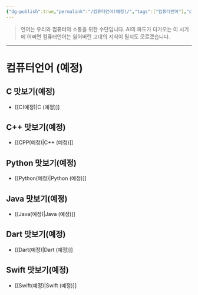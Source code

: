 ```yaml
---
{"dg-publish":true,"permalink":"/컴퓨터언어(예정)/","tags":["컴퓨터언어"],"created":"2024-02-08T15:40:33.742+09:00","updated":"2024-02-16T14:30:08.358+09:00"}
---
```



> 언어는 우리와 컴퓨터의 소통을 위한 수단입니다.
> AI의 파도가 다가오는 이 시기에 어쩌면 컴퓨터언어는 잃어버린 고대의 지식이 될지도 모르겠습니다.
---
# 컴퓨터언어 (예정)

## C 맛보기(예정)
 + [[C(예정)\|C (예정)]]

## C++ 맛보기(예정)
+ [[CPP(예정)\|C++ (예정)]]

## Python 맛보기(예정)
+ [[Python(예정)\|Python (예정)]]

## Java 맛보기(예정)
+ [[Java(예정)\|Java (예정)]]

## Dart 맛보기(예정)
+ [[Dart(예정)\|Dart (예정)]]

## Swift 맛보기(예정)
+ [[Swift(예정)\|Swift (예정)]]


